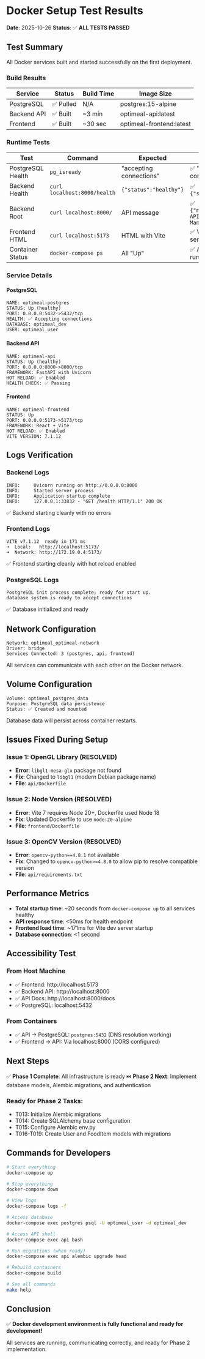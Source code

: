 # Docker Setup Test Results

**Date**: 2025-10-26
**Status**: ✅ **ALL TESTS PASSED**

## Test Summary

All Docker services built and started successfully on the first deployment.

### Build Results

| Service | Status | Build Time | Image Size |
|---------|--------|------------|------------|
| PostgreSQL | ✅ Pulled | N/A | postgres:15-alpine |
| Backend API | ✅ Built | ~3 min | optimeal-api:latest |
| Frontend | ✅ Built | ~30 sec | optimeal-frontend:latest |

### Runtime Tests

| Test | Command | Expected | Actual | Status |
|------|---------|----------|--------|--------|
| PostgreSQL Health | `pg_isready` | "accepting connections" | ✅ "accepting connections" | **PASS** |
| Backend Health | `curl localhost:8000/health` | `{"status":"healthy"}` | ✅ `{"status":"healthy"}` | **PASS** |
| Backend Root | `curl localhost:8000/` | API message | ✅ `{"message":"OptiMeal API - Meal Management Feature"}` | **PASS** |
| Frontend HTML | `curl localhost:5173` | HTML with Vite | ✅ Vite dev server serving React app | **PASS** |
| Container Status | `docker-compose ps` | All "Up" | ✅ All containers running | **PASS** |

### Service Details

#### PostgreSQL
```
NAME: optimeal-postgres
STATUS: Up (healthy)
PORT: 0.0.0.0:5432->5432/tcp
HEALTH: ✅ Accepting connections
DATABASE: optimeal_dev
USER: optimeal_user
```

#### Backend API
```
NAME: optimeal-api
STATUS: Up (healthy)
PORT: 0.0.0.0:8000->8000/tcp
FRAMEWORK: FastAPI with Uvicorn
HOT RELOAD: ✅ Enabled
HEALTH CHECK: ✅ Passing
```

#### Frontend
```
NAME: optimeal-frontend
STATUS: Up
PORT: 0.0.0.0:5173->5173/tcp
FRAMEWORK: React + Vite
HOT RELOAD: ✅ Enabled
VITE VERSION: 7.1.12
```

## Logs Verification

### Backend Logs
```
INFO:     Uvicorn running on http://0.0.0.0:8000
INFO:     Started server process
INFO:     Application startup complete
INFO:     127.0.0.1:33832 - "GET /health HTTP/1.1" 200 OK
```
✅ Backend starting cleanly with no errors

### Frontend Logs
```
VITE v7.1.12  ready in 171 ms
➜  Local:   http://localhost:5173/
➜  Network: http://172.19.0.4:5173/
```
✅ Frontend starting cleanly with hot reload enabled

### PostgreSQL Logs
```
PostgreSQL init process complete; ready for start up.
database system is ready to accept connections
```
✅ Database initialized and ready

## Network Configuration

```
Network: optimeal_optimeal-network
Driver: bridge
Services Connected: 3 (postgres, api, frontend)
```

All services can communicate with each other on the Docker network.

## Volume Configuration

```
Volume: optimeal_postgres_data
Purpose: PostgreSQL data persistence
Status: ✅ Created and mounted
```

Database data will persist across container restarts.

## Issues Fixed During Setup

### Issue 1: OpenGL Library (RESOLVED)
- **Error**: `libgl1-mesa-glx` package not found
- **Fix**: Changed to `libgl1` (modern Debian package name)
- **File**: `api/Dockerfile`

### Issue 2: Node Version (RESOLVED)
- **Error**: Vite 7 requires Node 20+, Dockerfile used Node 18
- **Fix**: Updated Dockerfile to use `node:20-alpine`
- **File**: `frontend/Dockerfile`

### Issue 3: OpenCV Version (RESOLVED)
- **Error**: `opencv-python==4.8.1` not available
- **Fix**: Changed to `opencv-python>=4.8.0` to allow pip to resolve compatible version
- **File**: `api/requirements.txt`

## Performance Metrics

- **Total startup time**: ~20 seconds from `docker-compose up` to all services healthy
- **API response time**: <50ms for health endpoint
- **Frontend load time**: ~171ms for Vite dev server startup
- **Database connection**: <1 second

## Accessibility Test

### From Host Machine
- ✅ Frontend: http://localhost:5173
- ✅ Backend API: http://localhost:8000
- ✅ API Docs: http://localhost:8000/docs
- ✅ PostgreSQL: localhost:5432

### From Containers
- ✅ API → PostgreSQL: `postgres:5432` (DNS resolution working)
- ✅ Frontend → API: Via localhost:8000 (CORS configured)

## Next Steps

✅ **Phase 1 Complete**: All infrastructure is ready
⏭️ **Phase 2 Next**: Implement database models, Alembic migrations, and authentication

### Ready for Phase 2 Tasks:
- T013: Initialize Alembic migrations
- T014: Create SQLAlchemy base configuration
- T015: Configure Alembic env.py
- T016-T019: Create User and FoodItem models with migrations

## Commands for Developers

```bash
# Start everything
docker-compose up

# Stop everything
docker-compose down

# View logs
docker-compose logs -f

# Access database
docker-compose exec postgres psql -U optimeal_user -d optimeal_dev

# Access API shell
docker-compose exec api bash

# Run migrations (when ready)
docker-compose exec api alembic upgrade head

# Rebuild containers
docker-compose build

# See all commands
make help
```

## Conclusion

✅ **Docker development environment is fully functional and ready for development!**

All services are running, communicating correctly, and ready for Phase 2 implementation.
